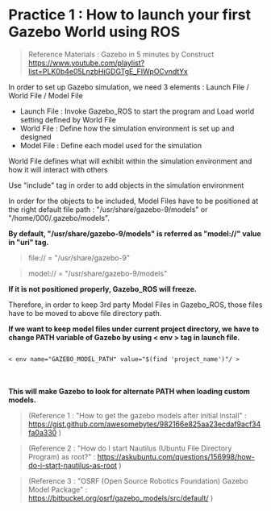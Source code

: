 # Practice 1 : How to launch your first Gazebo World using ROS

> Reference Materials : Gazebo in 5 minutes by Construct
> https://www.youtube.com/playlist?list=PLK0b4e05LnzbHiGDGTgE_FIWpOCvndtYx

In order to set up Gazebo simulation, we need 3 elements : Launch File / World File / Model File
- Launch File : Invoke Gazebo_ROS to start the program and Load world setting defined by World File
- World File : Define how the simulation environment is set up and designed
- Model File : Define each model used for the simulation

World File defines what will exhibit within the simulation environment and how it will interact with others
     
Use "include" tag in order to add objects in the simulation environment
     
In order for the objects to be included, Model Files have to be positioned at the right default file path : "/usr/share/gazebo-9/models" or "/home/000/.gazebo/models".
     
**By default, "/usr/share/gazebo-9/models" is referred as "model://" value in "uri" tag.**

> file:// = "/usr/share/gazebo-9"

> model:// = "/usr/share/gazebo-9/models"

**If it is not positioned properly, Gazebo_ROS will freeze.**

Therefore, in order to keep 3rd party Model Files in Gazebo_ROS, those files have to be moved to above file directory path.

**If we want to keep model files under current project directory, we have to change PATH variable of Gazebo by using < env > tag in launch file.**   

<code>
&lt env name="GAZEBO_MODEL_PATH" value="$(find 'project_name')"/ &gt
</code>   
<br></br>

**This will make Gazebo to look for alternate PATH when loading custom models.**

> (Reference 1 : "How to get the gazebo models after initial install" : https://gist.github.com/awesomebytes/982166e825aa23ecdaf9acf34fa0a330 )

> (Reference 2 : "How do I start Nautilus (Ubuntu File Directory Program) as root?" : https://askubuntu.com/questions/156998/how-do-i-start-nautilus-as-root )

> (Reference 3 : "OSRF (Open Source Robotics Foundation) Gazebo Model Package" : https://bitbucket.org/osrf/gazebo_models/src/default/ )
